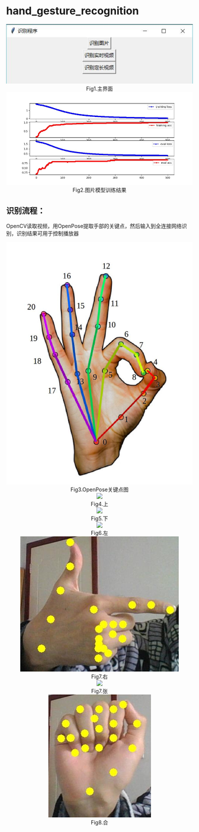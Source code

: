 # hand_gesture_recognition

<div align=center><img src="https://github.com/DQ0408/hand_gesture_recognition/blob/master/image/%E4%B8%BB%E7%A8%8B%E5%BA%8F.jpg"/></div>

<div align=center>Fig1.主界面</div>

<div align=center><img src="https://github.com/DQ0408/hand_gesture_recognition/blob/master/image/00499.jpg"/></div>

<div align=center>Fig2.图片模型训练结果</div>

## 识别流程：
OpenCV读取视频，用OpenPose提取手部的关键点，然后输入到全连接网络识别，识别结果可用于控制播放器

<div align=center><img src="https://github.com/DQ0408/hand_gesture_recognition/blob/master/image/openpose.jpg"/></div>

<div align=center>Fig3.OpenPose关键点图</div>

<div align=center><img src="https://github.com/DQ0408/hand_gesture_recognition/blob/master/image/%E4%B8%8A.jpg"/></div>

<div align=center>Fig4.上</div>

<div align=center><img src="https://github.com/DQ0408/hand_gesture_recognition/blob/master/image/%E4%B8%8B.jpg"/></div>

<div align=center>Fig5.下</div>

<div align=center><img src="https://github.com/DQ0408/hand_gesture_recognition/blob/master/image/%E5%B7%A6.jpg"/></div>

<div align=center>Fig6.左</div>

<div align=center><img src="https://github.com/DQ0408/hand_gesture_recognition/blob/master/image/%E5%8F%B3.jpg"/></div>

<div align=center>Fig7.右</div>

<div align=center><img src="https://github.com/DQ0408/hand_gesture_recognition/blob/master/image/%E5%BC%A0.jpg"/></div>

<div align=center>Fig7.张</div>

<div align=center><img src="https://github.com/DQ0408/hand_gesture_recognition/blob/master/image/%E5%90%88.jpg"/></div>

<div align=center>Fig8.合</div>




